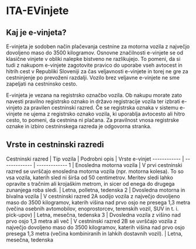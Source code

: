 # ITA-EVinjete

## Kaj je e-vinjeta?
  E-vinjeta je sodoben način plačevanja cestnine za motorna vozila z največjo dovoljeno maso do 3500 kilogramov. Osnovne značilnosti e-vinjete se od klasične vinjete v obliki nalepke bistveno ne razlikujejo. To pomeni, da si tudi z nakupom e-vinjete zagotovite pravico do uporabe vseh avtocest in hitrih cest v Republiki Sloveniji za čas veljavnosti e-vinjete in torej ne gre za cestninjenje po prevoženi razdalji. Vozilo brez veljavne e-vinjete ne sme zapeljati na cestninsko cesto.

  E-vinjeta je vezana na registrsko označbo vozila. Ob nakupu morate zato navesti pravilno registrsko oznako in državo registracije vozila ter izbrati e-vinjeto za pravilen cestninski razred. Če se registrska oznaka v sistemu e-vinjete ne ujema z registrsko oznako vozila, ki uporablja avtocesto ali hitro cesto, to pomeni, da cestnina ni plačana. Za pravilnost vnosa registrske oznake in izbiro cestninskega razreda je odgovorna stranka.
  
 ## Vrste in cestninski razredi
 Cestninski razred | Tip vozila | Podrobni opis | Vrste e-vinjet
 ------------ | ------------- | -------------
1 | Enosledna motorna vozila | V prvi cestninski razred se uvrščajo enosledna motorna vozila (npr. motorna kolesa). To so vsa vozila, katerih sled ni širša od 50 centimetrov. Meritev sledi lahko opravite s tračnim ali krojaškim metrom, in sicer od enega do drugega zunanjega roba sledi. | Letna, polletna, tedenska
2 | Dvosledna motorna in bivalna vozila | V cestninski razred 2A sodijo vozila z največjo dovoljeno maso do 3500 kilogramov, katerih višina nad prvo osjo ne presega 1,3 metra (večina osebnih avtomobilov, enoprostorcev, terenskih vozil, SUV in t. i. pick-upov) | Letna, mesečna, tedenska
3 | Dvosledna vozila z višino nad prvo osjo 1,3 metra ali več | 
V cestninski razred 2B se uvrščajo vozila z največjo dovoljeno maso do 3500 kilogramov, katerih višina nad prvo osjo presega 1,3 metra (večina kombiniranih in lahkih dostavnih vozil). | Letna, mesečna, tedenska

